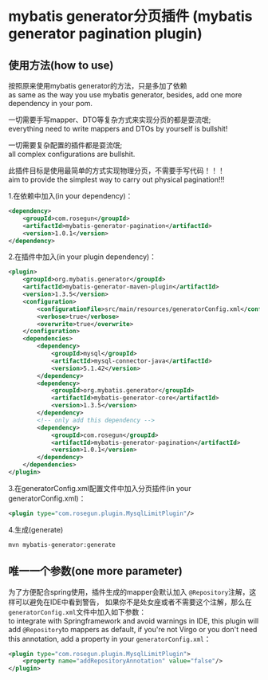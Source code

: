 # mybatis generator分页插件 (mybatis generator pagination plugin)

## 使用方法(how to use)
按照原来使用mybatis generator的方法，只是多加了依赖    
as same as the way you use mybatis generator, besides, add one more dependency in your pom.   

一切需要手写mapper、DTO等复杂方式来实现分页的都是耍流氓;   
everything need to write mappers and DTOs by yourself is bullshit!

一切需要复杂配置的插件都是耍流氓;   
all complex configurations are bullshit.

此插件目标是使用最简单的方式实现物理分页，不需要手写代码！！！   
aim to provide the simplest way to carry out physical pagination!!!


1.在依赖中加入(in your dependency)：
```xml
<dependency>
    <groupId>com.rosegun</groupId>
    <artifactId>mybatis-generator-pagination</artifactId>
    <version>1.0.1</version>
</dependency>
```

2.在插件中加入(in your plugin dependency)：
```xml
<plugin>
    <groupId>org.mybatis.generator</groupId>
    <artifactId>mybatis-generator-maven-plugin</artifactId>
    <version>1.3.5</version>
    <configuration>
        <configurationFile>src/main/resources/generatorConfig.xml</configurationFile>
        <verbose>true</verbose>
        <overwrite>true</overwrite>
    </configuration>
    <dependencies>
        <dependency>
            <groupId>mysql</groupId>
            <artifactId>mysql-connector-java</artifactId>
            <version>5.1.42</version>
        </dependency>
        <dependency>
            <groupId>org.mybatis.generator</groupId>
            <artifactId>mybatis-generator-core</artifactId>
            <version>1.3.5</version>
        </dependency>
        <!-- only add this dependency -->
        <dependency>
            <groupId>com.rosegun</groupId>
            <artifactId>mybatis-generator-pagination</artifactId>
            <version>1.0.1</version>
        </dependency>
    </dependencies>
</plugin>
```

3.在generatorConfig.xml配置文件中加入分页插件(in your generatorConfig.xml)：
```xml
<plugin type="com.rosegun.plugin.MysqlLimitPlugin"/>
```

4.生成(generate)
```
mvn mybatis-generator:generate
```

## 唯一一个参数(one more parameter)
为了方便配合spring使用，插件生成的mapper会默认加入 ```@Repository```注解，这样可以避免在IDE中看到警告，
如果你不是处女座或者不需要这个注解，那么在```generatorConfig.xml```文件中加入如下参数：   
to integrate with Springframework and avoid warnings in IDE, this plugin will add ```@Repository```to mappers as default,
if you're not Virgo or you don't need this annotation, add a property in your ```generatorConfig.xml```：
```xml
<plugin type="com.rosegun.plugin.MysqlLimitPlugin">
    <property name="addRepositoryAnnotation" value="false"/>
</plugin>
```
